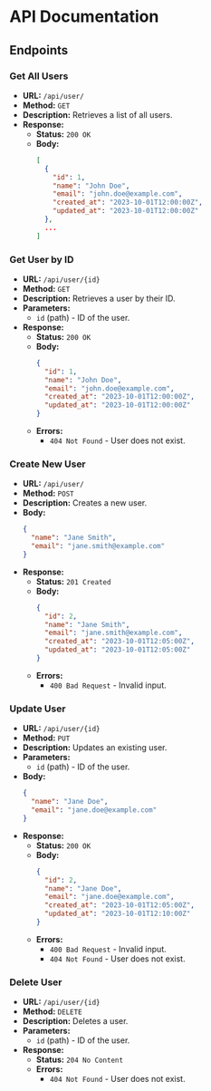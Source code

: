 # API Documentation

## Endpoints

### Get All Users

- **URL:** `/api/user/`
- **Method:** `GET`
- **Description:** Retrieves a list of all users.
- **Response:**
  - **Status:** `200 OK`
  - **Body:** 
    ```json
    [
      {
        "id": 1,
        "name": "John Doe",
        "email": "john.doe@example.com",
        "created_at": "2023-10-01T12:00:00Z",
        "updated_at": "2023-10-01T12:00:00Z"
      },
      ...
    ]
    ```

### Get User by ID

- **URL:** `/api/user/{id}`
- **Method:** `GET`
- **Description:** Retrieves a user by their ID.
- **Parameters:**
  - `id` (path) - ID of the user.
- **Response:**
  - **Status:** `200 OK`
  - **Body:**
    ```json
    {
      "id": 1,
      "name": "John Doe",
      "email": "john.doe@example.com",
      "created_at": "2023-10-01T12:00:00Z",
      "updated_at": "2023-10-01T12:00:00Z"
    }
    ```
  - **Errors:**
    - `404 Not Found` - User does not exist.

### Create New User

- **URL:** `/api/user/`
- **Method:** `POST`
- **Description:** Creates a new user.
- **Body:**
  ```json
  {
    "name": "Jane Smith",
    "email": "jane.smith@example.com"
  }
  ```
- **Response:**
  - **Status:** `201 Created`
  - **Body:**
    ```json
    {
      "id": 2,
      "name": "Jane Smith",
      "email": "jane.smith@example.com",
      "created_at": "2023-10-01T12:05:00Z",
      "updated_at": "2023-10-01T12:05:00Z"
    }
    ```
  - **Errors:**
    - `400 Bad Request` - Invalid input.

### Update User

- **URL:** `/api/user/{id}`
- **Method:** `PUT`
- **Description:** Updates an existing user.
- **Parameters:**
  - `id` (path) - ID of the user.
- **Body:**
  ```json
  {
    "name": "Jane Doe",
    "email": "jane.doe@example.com"
  }
  ```
- **Response:**
  - **Status:** `200 OK`
  - **Body:**
    ```json
    {
      "id": 2,
      "name": "Jane Doe",
      "email": "jane.doe@example.com",
      "created_at": "2023-10-01T12:05:00Z",
      "updated_at": "2023-10-01T12:10:00Z"
    }
    ```
  - **Errors:**
    - `400 Bad Request` - Invalid input.
    - `404 Not Found` - User does not exist.

### Delete User

- **URL:** `/api/user/{id}`
- **Method:** `DELETE`
- **Description:** Deletes a user.
- **Parameters:**
  - `id` (path) - ID of the user.
- **Response:**
  - **Status:** `204 No Content`
  - **Errors:**
    - `404 Not Found` - User does not exist.
